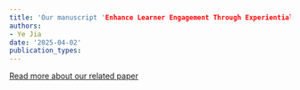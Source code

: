 ```yaml
---
title: 'Our manuscript 'Enhance Learner Engagement Through Experiential Learning in a Gamified Simulation: a Longitudinal Study' has been Accepted by the 18th International Conference on Blended Learning (ICBL 2025)'
authors:
- Ye Jia
date: '2025-04-02'
publication_types:
---
```


[Read more about our related paper](/upcoming/ICBL_2025/)

